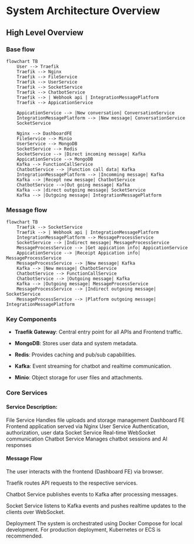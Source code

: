 # System Architecture Overview

## High Level Overview

### Base flow
```mermaid
flowchart TB
    User --> Traefik
    Traefik --> Nginx
    Traefik --> FileService
    Traefik --> UserService
    Traefik --> SocketService
    Traefik --> ChatbotService
    Traefik --> | Webhook api | IntegrationMessagePlatform
    Traefik --> AppicationService

    AppicationService --> |New conversation| ConversationService
    IntegrationMessagePlatform --> |New message| ConversationService
    SocketService

    Nginx --> DashboardFE
    FileService --> Minio
    UserService --> MongoDB
    SocketService --> Redis
    SocketService --> |Direct incoming message| Kafka
    AppicationService --> MongoDB
    Kafka --> FunctionCallService
    ChatbotService --> |Function call data| Kafka
    IntegrationMessagePlatform --> |Incomming message| Kafka
    Kafka --> |Recept new message| ChatbotService
    ChatbotService -->|Out going message| Kafka
    Kafka --> |direct outgoing message| SocketService
    Kafka --> |Outgoing message| IntegrationMessagePlatform
```

### Message flow
```mermaid
flowchart TB
    Traefik --> SocketService
    Traefik --> | Webhook api | IntegrationMessagePlatform
    IntegrationMessagePlatform --> MessageProcessService
    SocketService --> |Indirect message| MessageProcessService
    MessageProcessService --> |Get appication info| AppicationService
    AppicationService --> |Receipt Appication info| MessageProcessService
    MessageProcessService --> |New message| Kafka
    Kafka --> |New message| ChatbotService
    ChatbotService --> FunctionCallService
    ChatbotService --> |Outgoing message| Kafka
    Kafka --> |Outgoing message| MessageProcessService
    MessageProcessService --> |Indirect outgoing message| SocketService
    MessageProcessService --> |Platform outgoing message| IntegrationMessagePlatform

```

### Key Components
- **Traefik Gateway**: Central entry point for all APIs and Frontend traffic.

- **MongoDB**: Stores user data and system metadata.

- **Redis**: Provides caching and pub/sub capabilities.

- **Kafka**: Event streaming for chatbot and realtime communication.

- **Minio**: Object storage for user files and attachments.

### Core Services

#### Service	Description:
File Service	Handles file uploads and storage management
Dashboard FE	Frontend application served via Nginx
User Service	Authentication, authorization, user data
Socket Service	Real-time WebSocket communication
Chatbot Service	Manages chatbot sessions and AI responses

#### Message Flow
The user interacts with the frontend (Dashboard FE) via browser.

Traefik routes API requests to the respective services.

Chatbot Service publishes events to Kafka after processing messages.

Socket Service listens to Kafka events and pushes realtime updates to the clients over WebSocket.

Deployment
The system is orchestrated using Docker Compose for local development.
For production deployment, Kubernetes or ECS is recommended.

